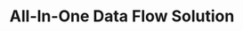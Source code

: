 ---
heading: Additional Support
title: All-In-One Data Flow Solution
description1: Manage and analyze up to 100 data sources.
description2: Get a free custom data integration consultation.
description3: Set up automated marketing campaigns with ease.
description4: Optimize your workflow with advanced data hosting.
description5: Launch your data-driven strategies quickly with our intuitive platform.

---